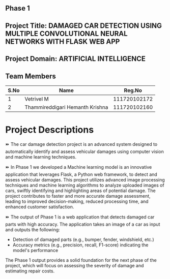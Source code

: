 ## Phase 1

## Project Title: DAMAGED CAR DETECTION USING MULTIPLE CONVOLUTIONAL NEURAL NETWORKS WITH FLASK WEB APP

## Project Domain: ARTIFICIAL INTELLIGENCE

## Team Members

| S.No | Name | Reg.No |
| --- | --- | --- |
| 1 | Vetrivel M | 111720102172 |
| 2 | Thammireddigari Hemanth Krishna | 111720102160 |

# Project Descriptions

⏩ The car damage detection project is an advanced system designed to automatically identify and assess vehicular damages using computer vision and machine learning techniques. <br>

⏩ In Phase 1 we developed a Machine learning model is an innovative application that leverages Flask, a Python web framework, to detect and assess vehicular damages. This project utilizes advanced image processing techniques and machine learning algorithms to analyze uploaded images of cars, swiftly identifying and highlighting areas of potential damage. The project contributes to faster and more accurate damage assessment, leading to improved decision-making, reduced processing time, and enhanced customer satisfaction. <br>

⏩ The output of Phase 1 is a web application that detects damaged car parts with high accuracy. The application takes an image of a car as input and outputs the following:

- Detection of damaged parts (e.g., bumper, fender, windshield, etc.)
- Accuracy metrics (e.g., precision, recall, F1-score) indicating the model's performance

The Phase 1 output provides a solid foundation for the next phase of the project, which will focus on assessing the severity of damage and estimating repair costs.

